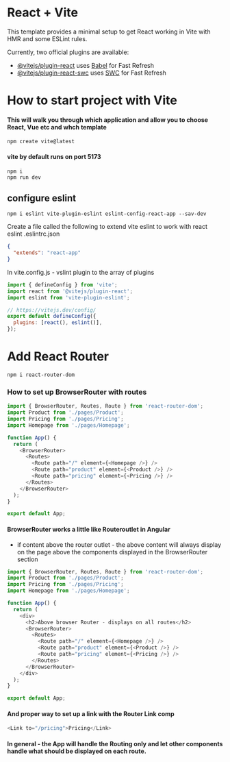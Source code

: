 # React + Vite

This template provides a minimal setup to get React working in Vite with HMR and some ESLint rules.

Currently, two official plugins are available:

- [@vitejs/plugin-react](https://github.com/vitejs/vite-plugin-react/blob/main/packages/plugin-react/README.md) uses [Babel](https://babeljs.io/) for Fast Refresh
- [@vitejs/plugin-react-swc](https://github.com/vitejs/vite-plugin-react-swc) uses [SWC](https://swc.rs/) for Fast Refresh

# How to start project with Vite

#### This will walk you through which application and allow you to choose React, Vue etc and whch template

```
npm create vite@latest
```

#### vite by default runs on port 5173

```
npm i
npm run dev
```

## configure eslint

```
npm i eslint vite-plugin-eslint eslint-config-react-app --sav-dev
```

Create a file called the following to extend vite eslint to work with react eslint
.eslintrc.json

```json
{
  "extends": "react-app"
}
```

In vite.config.js - vslint plugin to the array of plugins

```js
import { defineConfig } from 'vite';
import react from '@vitejs/plugin-react';
import eslint from 'vite-plugin-eslint';

// https://vitejs.dev/config/
export default defineConfig({
  plugins: [react(), eslint()],
});
```

# Add React Router

```
npm i react-router-dom
```

### How to set up BrowserRouter with routes

```js
import { BrowserRouter, Routes, Route } from 'react-router-dom';
import Product from './pages/Product';
import Pricing from './pages/Pricing';
import Homepage from './pages/Homepage';

function App() {
  return (
    <BrowserRouter>
      <Routes>
        <Route path="/" element={<Homepage />} />
        <Route path="product" element={<Product />} />
        <Route path="pricing" element={<Pricing />} />
      </Routes>
    </BrowserRouter>
  );
}

export default App;
```

#### BrowserRouter works a little like Routeroutlet in Angular

- if content above the router outlet - the above content will always display on the page above the components displayed in the BrowserRouter section

```js
import { BrowserRouter, Routes, Route } from 'react-router-dom';
import Product from './pages/Product';
import Pricing from './pages/Pricing';
import Homepage from './pages/Homepage';

function App() {
  return (
    <div>
      <h2>Above browser Router - displays on all routes</h2>
      <BrowserRouter>
        <Routes>
          <Route path="/" element={<Homepage />} />
          <Route path="product" element={<Product />} />
          <Route path="pricing" element={<Pricing />} />
        </Routes>
      </BrowserRouter>
    </div>
  );
}

export default App;
```

#### And proper way to set up a link with the Router Link comp

```js
<Link to="/pricing">Pricing</Link>
```

#### In general - the App will handle the Routing only and let other components handle what should be displayed on each route.

